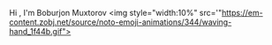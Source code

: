 Hi , I'm  Boburjon Muxtorov 	<img   style="width:10%" src='"https://em-content.zobj.net/source/noto-emoji-animations/344/waving-hand_1f44b.gif">
